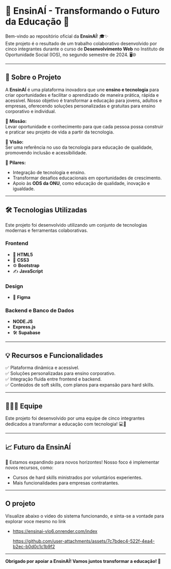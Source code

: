 # 🚀 EnsinAÍ - Transformando o Futuro da Educação 🌟

Bem-vindo ao repositório oficial da **EnsinAÍ**! 🎓✨  
Este projeto é o resultado de um trabalho colaborativo desenvolvido por cinco integrantes durante o curso de **Desenvolvimento Web** no Instituto de Oportunidade Social (IOS), no segundo semestre de 2024. 🖥️🌐

---

## 📖 Sobre o Projeto

A **EnsinAÍ** é uma plataforma inovadora que une **ensino e tecnologia** para criar oportunidades e facilitar o aprendizado de maneira prática, rápida e acessível. Nosso objetivo é transformar a educação para jovens, adultos e empresas, oferecendo soluções personalizadas e gratuitas para ensino corporativo e individual.  

🌟 **Missão:**  
Levar oportunidade e conhecimento para que cada pessoa possa construir e praticar seu projeto de vida a partir da tecnologia.

🤝 **Visão:**  
Ser uma referência no uso da tecnologia para educação de qualidade, promovendo inclusão e acessibilidade.

🎯 **Pilares:**  
- Integração de tecnologia e ensino.  
- Transformar desafios educacionais em oportunidades de crescimento.  
- Apoio às **ODS da ONU**, como educação de qualidade, inovação e igualdade.

---

## 🛠️ Tecnologias Utilizadas

Este projeto foi desenvolvido utilizando um conjunto de tecnologias modernas e ferramentas colaborativas.  

### **Frontend**  
- 🧩 **HTML5**  
- 🎨 **CSS3**  
- ⚙️ **Bootstrap**  
- ✍️ **JavaScript**  

### **Design**  
- 🎨 **Figma**  

### **Backend e Banco de Dados**
- **NODE.JS**
- **Express.js**
- 🛠️ **Supabase**  
---

## 💡 Recursos e Funcionalidades

✅ Plataforma dinâmica e acessível.  
✅ Soluções personalizadas para ensino corporativo.  
✅ Integração fluida entre frontend e backend.  
✅ Conteúdos de soft skills, com planos para expansão para hard skills.  

---

## 🧑‍🤝‍🧑 Equipe

Este projeto foi desenvolvido por uma equipe de cinco integrantes dedicados a transformar a educação com tecnologia! 💻🎉  

---

## 📈 Futuro da EnsinAÍ

🔮 Estamos expandindo para novos horizontes! Nosso foco é implementar novos recursos, como:  
- Cursos de hard skills ministrados por voluntários experientes.  
- Mais funcionalidades para empresas contratantes.  

---


## O projeto
Visualize abaixo o video do sistema funcionando, e sinta-se a vontade para explorar voce mesmo no link

- https://ensinai-vlo6.onrender.com/index 

  https://github.com/user-attachments/assets/7c7bdec4-522f-4ea4-b2ec-b0d0c1c1b9f2

---

**Obrigado por apoiar a EnsinAÍ! Vamos juntos transformar a educação! 🌟**  
